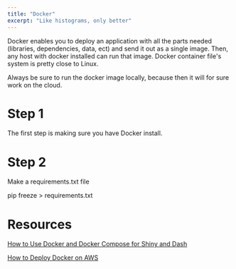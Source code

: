```yaml
---
title: "Docker"
excerpt: "Like histograms, only better"
---
```


Docker enables you to deploy an application with all the parts needed (libraries, dependencies, data, ect) and send it out as a single image. Then, any host with docker installed can run that image. Docker container file's system is pretty close to Linux.

Always be sure to run the docker image locally, because then it will for sure work on the cloud.


# Step 1
The first step is making sure you have Docker install.


# Step 2

Make a requirements.txt file

pip freeze > requirements.txt








# Resources
[How to Use Docker and Docker Compose for Shiny and Dash](https://towardsdatascience.com/docker-for-python-dash-r-shiny-6097c8998506)

[How to Deploy Docker on AWS](https://towardsdatascience.com/how-to-use-docker-to-deploy-a-dashboard-app-on-aws-8df5fb322708)
